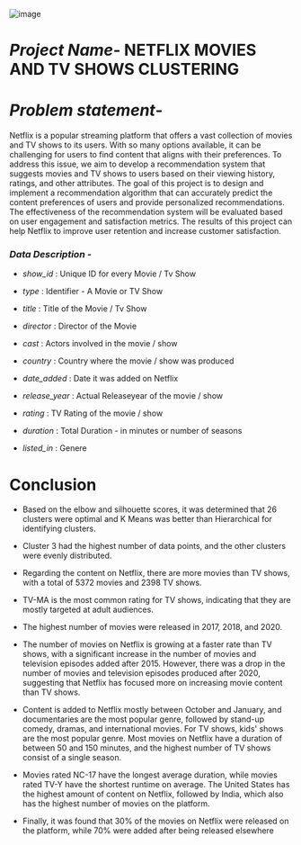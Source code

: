 
![image](https://user-images.githubusercontent.com/120714922/230755686-2baf3d77-8778-46d2-aa91-ec38abc39bea.png)

# *Project Name*- NETFLIX MOVIES AND TV SHOWS CLUSTERING

# *Problem statement*-
Netflix is a popular streaming platform that offers a vast collection of movies and TV shows to its users. With so many options available, it can be challenging for users to find content that aligns with their preferences. To address this issue, we aim to develop a recommendation system that suggests movies and TV shows to users based on their viewing history, ratings, and other attributes. The goal of this project is to design and implement a recommendation algorithm that can accurately predict the content preferences of users and provide personalized recommendations. The effectiveness of the recommendation system will be evaluated based on user engagement and satisfaction metrics. The results of this project can help Netflix to improve user retention and increase customer satisfaction.

### *Data Description -*
* *show_id* : Unique ID for every Movie / Tv Show

* *type* : Identifier - A Movie or TV Show

* *title* : Title of the Movie / Tv Show

* *directo*r : Director of the Movie

* *cast* : Actors involved in the movie / show

* *country* : Country where the movie / show was produced

* *date_added* : Date it was added on Netflix

* *release_year* : Actual Releaseyear of the movie / show

* *rating* : TV Rating of the movie / show

* *duration* : Total Duration - in minutes or number of seasons

* *listed_in* : Genere




# Conclusion
* Based on the elbow and silhouette scores, it was determined that 26 clusters were optimal and K Means was better than Hierarchical for identifying clusters. 

* Cluster 3 had the highest number of data points, and the other clusters were evenly distributed.

* Regarding the content on Netflix, there are more movies than TV shows, with a total of 5372 movies and 2398 TV shows.

* TV-MA is the most common rating for TV shows, indicating that they are mostly targeted at adult audiences.

* The highest number of movies were released in 2017, 2018, and 2020.

* The number of movies on Netflix is growing at a faster rate than TV shows, with a significant increase in the number of movies and television episodes added after 2015. However, there was a drop in the number of movies and television episodes produced after 2020, suggesting that Netflix has focused more on increasing movie content than TV shows.

* Content is added to Netflix mostly between October and January, and documentaries are the most popular genre, followed by stand-up comedy, dramas, and international movies. For TV shows, kids' shows are the most popular genre. Most movies on Netflix have a duration of between 50 and 150 minutes, and the highest number of TV shows consist of a single season.

* Movies rated NC-17 have the longest average duration, while movies rated TV-Y have the shortest runtime on average. The United States has the highest amount of content on Netflix, followed by India, which also has the highest number of movies on the platform.

* Finally, it was found that 30% of the movies on Netflix were released on the platform, while 70% were added after being released elsewhere
